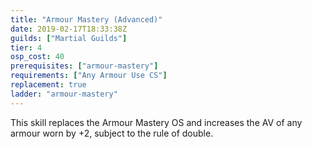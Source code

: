 ```yaml
---
title: "Armour Mastery (Advanced)"
date: 2019-02-17T18:33:38Z
guilds: ["Martial Guilds"]
tier: 4
osp_cost: 40
prerequisites: ["armour-mastery"]
requirements: ["Any Armour Use CS"]
replacement: true
ladder: "armour-mastery"
---
```

This skill replaces the Armour Mastery OS and increases the AV of any armour worn by +2, subject to the rule of double.